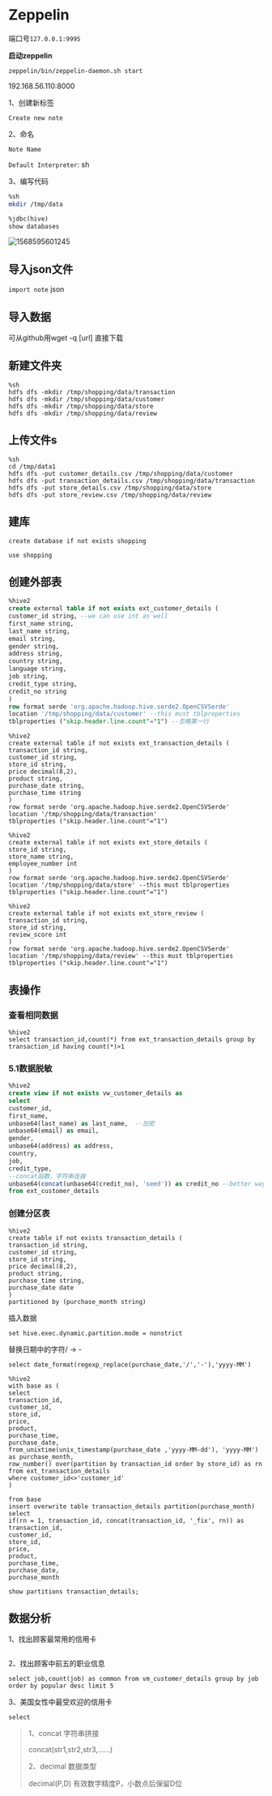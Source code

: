 # Zeppelin

端口号`127.0.0.1:9995`	

**启动zeppelin**

```shell
zeppelin/bin/zeppelin-daemon.sh start
```





192.168.56.110:8000

1、创建新标签

`Create new note`

2、命名

`Note Name`

`Default Interpreter`: sh

3、编写代码

```sh
%sh
mkdir /tmp/data
```

```sql
%jdbc(hive)
show databases
```

![1568595601245](D:%5C%E7%AC%94%E8%AE%B0%5CHive%5Czeppelin-1.png)







## 导入json文件

`import note`  json

## 导入数据

可从github用wget -q [url] 直接下载

## 新建文件夹

```
%sh
hdfs dfs -mkdir /tmp/shopping/data/transaction
hdfs dfs -mkdir /tmp/shopping/data/customer
hdfs dfs -mkdir /tmp/shopping/data/store
hdfs dfs -mkdir /tmp/shopping/data/review
```

## 上传文件s

```
%sh
cd /tmp/data1
hdfs dfs -put customer_details.csv /tmp/shopping/data/customer
hdfs dfs -put transaction_details.csv /tmp/shopping/data/transaction
hdfs dfs -put store_details.csv /tmp/shopping/data/store
hdfs dfs -put store_review.csv /tmp/shopping/data/review
```

## 建库

```
create database if not exists shopping
```

```
use shopping
```



## 创建外部表

```sql
%hive2
create external table if not exists ext_customer_details (
customer_id string, --we can use int as well
first_name string,
last_name string,
email string,
gender string,
address string,
country string,
language string,
job string,
credit_type string,
credit_no string
)
row format serde 'org.apache.hadoop.hive.serde2.OpenCSVSerde'
location '/tmp/shopping/data/customer' --this must tblproperties 
tblproperties ("skip.header.line.count"="1") --忽略第一行
```

```
%hive2
create external table if not exists ext_transaction_details (
transaction_id string,
customer_id string,
store_id string,
price decimal(8,2),
product string,
purchase_date string,
purchase_time string
)
row format serde 'org.apache.hadoop.hive.serde2.OpenCSVSerde'
location '/tmp/shopping/data/transaction'
tblproperties ("skip.header.line.count"="1")
```

```
%hive2
create external table if not exists ext_store_details (
store_id string,
store_name string,
employee_number int
)
row format serde 'org.apache.hadoop.hive.serde2.OpenCSVSerde'
location '/tmp/shopping/data/store' --this must tblproperties 
tblproperties ("skip.header.line.count"="1")
```

```
%hive2
create external table if not exists ext_store_review (
transaction_id string,
store_id string,
review_score int
)
row format serde 'org.apache.hadoop.hive.serde2.OpenCSVSerde'
location '/tmp/shopping/data/review' --this must tblproperties 
tblproperties ("skip.header.line.count"="1")
```

## 表操作

### 查看相同数据

```
%hive2
select transaction_id,count(*) from ext_transaction_details group by transaction_id having count(*)>1
```

### 5.1数据脱敏

```sql
%hive2
create view if not exists vw_customer_details as
select 
customer_id,
first_name,
unbase64(last_name) as last_name,  --加密
unbase64(email) as email,
gender,
unbase64(address) as address,
country,
job,
credit_type,
--concat函数，字符串连接
unbase64(concat(unbase64(credit_no), 'seed')) as credit_no --better way than hash since it can be decoded base64(regexp_replace(base64(credit_no), unbase64('seed'), ''))
from ext_customer_details
```

### 创建分区表

```
%hive2
create table if not exists transaction_details (
transaction_id string,
customer_id string,
store_id string,
price decimal(8,2),
product string,
purchase_time string,
purchase_date date
)
partitioned by (purchase_month string)
```

插入数据

```
set hive.exec.dynamic.partition.mode = nonstrict
```

替换日期中的字符/  →   -

```
select date_format(regexp_replace(purchase_date,'/','-'),'yyyy-MM')
```

```
%hive2
with base as (
select 
transaction_id,
customer_id,
store_id,
price,
product,
purchase_time,
purchase_date,
from_unixtime(unix_timestamp(purchase_date ,'yyyy-MM-dd'), 'yyyy-MM') as purchase_month,
row_number() over(partition by transaction_id order by store_id) as rn
from ext_transaction_details
where customer_id<>'customer_id'
)

from base
insert overwrite table transaction_details partition(purchase_month)
select 
if(rn = 1, transaction_id, concat(transaction_id, '_fix', rn)) as transaction_id,
customer_id,
store_id,
price,
product,
purchase_time,
purchase_date,
purchase_month
```



```
show partitions transaction_details;
```

## 数据分析

1、找出顾客最常用的信用卡

```sql

```

2、找出顾客中前五的职业信息

```
select job,count(job) as common from vm_customer_details group by job order by popular desc limit 5
```

3、美国女性中最受欢迎的信用卡

```
select 
```



> 1、concat 字符串拼接
>
> concat(str1,str2,str3,......)
>
> 2、decimal 数据类型
>
> decimal(P,D)  有效数字精度P，小数点后保留D位